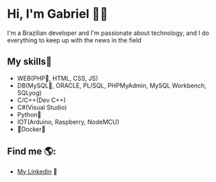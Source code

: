 # Hi, I'm Gabriel 👋🏾 

I'm a Brazilian developer and I'm passionate about technology, and I do everything to keep up with the news in the field
## My skills:mushroom:
- WEB(PHP:elephant:, HTML, CSS, JS)
- DB(MySQL:dolphin:, ORACLE, PL/SQL, PHPMyAdmin, MySQL Workbench, SQLyog)
- C/C++(Dev C++)
- C#(Visual Studio)
- Python:snake:
- IOT(Arduino, Raspberry, NodeMCU)
- :whale2:Docker:whale:

## Find me 🌎:
- <a href="https://www.linkedin.com/in/gsrbr/">My Linkedin</a> 💼
